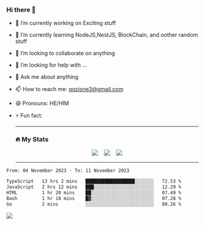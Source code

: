 ### Hi there 👋

<!--
**charlieScript/charlieScript** is a ✨ _special_ ✨ repository because its `README.md` (this file) appears on your GitHub profile.

Here are some ideas to get you started: -->

- 🔭 I’m currently working on Exciting stuff
- 🌱 I’m currently learning NodeJS,NestJS, BlockChain, and oother random stuff
- 👯 I’m looking to collaborate on anything
- 🤔 I’m looking for help with ...
- 💬 Ask me about anything
- 📫 How to reach me: gozione3@gmail.com
- 😄 Pronouns: HE/HIM
- ⚡ Fun fact:


  ---

  ### :fire: My Stats

  <div id="stats" align="center">
  <img src="http://github-readme-streak-stats.herokuapp.com?user=charlieScript&theme=dark&date_format=M%20j%5B%2C%20Y%5D" />&nbsp;&nbsp;&nbsp;
  <img src="https://github-readme-stats.vercel.app/api/top-langs/?username=charlieScript&layout=compact&theme=vision-friendly-dark"/>&nbsp;&nbsp;&nbsp;
  <img src="https://github-readme-stats.vercel.app/api?username=charlieScript&show_icons=true&theme=radical"/>
  </div>

  ---



<!--START_SECTION:waka-->

```txt
From: 04 November 2023 - To: 11 November 2023

TypeScript   13 hrs 2 mins   ██████████████████░░░░░░░   72.53 %
JavaScript   2 hrs 12 mins   ███░░░░░░░░░░░░░░░░░░░░░░   12.29 %
HTML         1 hr 20 mins    ██░░░░░░░░░░░░░░░░░░░░░░░   07.49 %
Bash         1 hr 18 mins    █▓░░░░░░░░░░░░░░░░░░░░░░░   07.28 %
Go           2 mins          ░░░░░░░░░░░░░░░░░░░░░░░░░   00.26 %
```

<!--END_SECTION:waka-->
![](https://komarev.com/ghpvc/?username=charlieScript)
